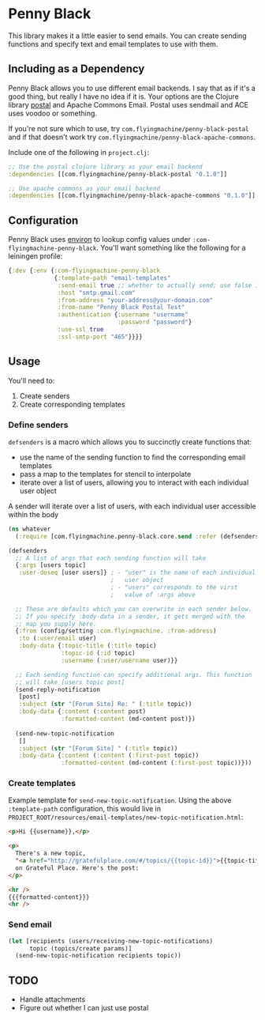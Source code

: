# Penny Black

This library makes it a little easier to send emails. You can create
sending functions and specify text and email templates to use with
them.

## Including as a Dependency

Penny Black allows you to use different email backends. I say that as
if it's a good thing, but really I have no idea if it is. Your options
are the Clojure library [postal](https://github.com/drewr/postal) and
Apache Commons Email. Postal uses sendmail and ACE uses voodoo or
something.

If you're not sure which to use, try
`com.flyingmachine/penny-black-postal` and if that doesn't work try
`com.flyingmachine/penny-black-apache-commons`.

Include one of the following in `project.clj`:

```clojure
;; Use the postal clojure library as your email backend
:dependencies [[com.flyingmachine/penny-black-postal "0.1.0"]]

;; Use apache commons as your email backend
:dependencies [[com.flyingmachine/penny-black-apache-commons "0.1.0"]]
```

## Configuration

Penny Black uses [environ](https://github.com/weavejester/environ) to
lookup config values under `:com-flyingmachine-penny-black`. You'll
want something like the following for a leiningen profile:

```clojure
{:dev {:env {:com-flyingmachine-penny-black
             {:template-path "email-templates"
              :send-email true ;; whether to actually send; use false in development
              :host "smtp.gmail.com"
              :from-address "your-address@your-domain.com"
              :from-name "Penny Black Postal Test"
              :authentication {:username "username"
                               :password "password"}
              :use-ssl true
              :ssl-smtp-port "465"}}}}
```

## Usage

You'll need to:

1. Create senders
2. Create corresponding templates

### Define senders

`defsenders` is a macro which allows you to succinctly create
functions that:

* use the name of the sending function to find the corresponding email
  templates
* pass a map to the templates for stencil to interpolate
* iterate over a list of users, allowing you to interact with each
  individual user object

A sender will iterate over a list of users, with each individual user
accessible within the body

```clojure
(ns whatever
  (:require [com.flyingmachine.penny-black.core.send :refer (defsenders)]))

(defsenders
  ;; A list of args that each sending function will take
  {:args [users topic]
   :user-doseq [user users]} ; - "user" is the name of each individual
                             ;   user object
                             ; - "users" corresponds to the virst
                             ;   value of :args above

  ;; These are defaults which you can overwrite in each sender below.
  ;; If you specify :body-data in a sender, it gets merged with the
  ;; map you supply here.
  {:from (config/setting :com.flyingmachine. :from-address)
   :to (:user/email user)
   :body-data {:topic-title (:title topic)
               :topic-id (:id topic)
               :username (:user/username user)}}

  ;; Each sending function can specify additional args. This function
  ;; will take [users topic post]
  (send-reply-notification
   [post]
   :subject (str "[Forum Site] Re: " (:title topic))
   :body-data {:content (:content post)
               :formatted-content (md-content post)})
  
  (send-new-topic-notification
   []
   :subject (str "[Forum Site] " (:title topic))
   :body-data {:content (:content (:first-post topic))
               :formatted-content (md-content (:first-post topic))}))
```

### Create templates

Example template for `send-new-topic-notification`. Using the above
`:template-path` configuration, this would live in
`PROJECT_ROOT/resources/email-templates/new-topic-notification.html`:

```html
<p>Hi {{username}},</p>

<p>
  There's a new topic,
  "<a href="http://gratefulplace.com/#/topics/{{topic-id}}">{{topic-title}}</a>",
  on Grateful Place. Here's the post:
</p>

<hr />
{{{formatted-content}}}
<hr />
```

### Send email

```clojure
(let [recipients (users/receiving-new-topic-notifications)
      topic (topics/create params)]
  (send-new-topic-notification recipients topic))
```

## TODO

* Handle attachments
* Figure out whether I can just use postal
